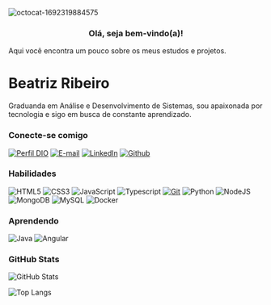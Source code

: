 ![octocat-1692319884575](https://github.com/Biiars00/Biiars00/assets/105985047/9e98c42e-0270-4e95-b9ba-1d67f149d4ef)

<h3 align="center">Olá, seja bem-vindo(a)!</h3>

  Aqui você encontra um pouco sobre os meus estudos e projetos.

# Beatriz Ribeiro
Graduanda em Análise e Desenvolvimento de Sistemas, sou apaixonada por tecnologia e sigo em busca de constante aprendizado.

### Conecte-se comigo
[![Perfil DIO](https://img.shields.io/badge/-Meu%20Perfil%20na%20DIO-320032?style=flat)](https://web.dio.me/users/biiaribeiro60?tab=skills)
[![E-mail](https://img.shields.io/badge/Gmail-320032?style=flat&logo=gmail&logoColor=red)](biiaribeiro60@gmail.com)
[![LinkedIn](https://img.shields.io/badge/-LinkedIn-320032?style=flat&logo=linkedin&logoColor=blue)](https://www.linkedin.com/in/beatriz-ribeiro-dev)
[![Github](https://img.shields.io/badge/-Github-320032?style=flat&logo=github&logoColor=white)](https://github.com/Biiars00)

### Habilidades
![HTML5](https://img.shields.io/badge/HTML-320032?style=flat&logo=html5&logoColor=orange)
![CSS3](https://img.shields.io/badge/CSS3-320032?style=flat&logo=css3&logoColor=blue)
![JavaScript](https://img.shields.io/badge/JavaScript-320032?style=flat&logo=javascript&logoColor=yellow)
![Typescript](https://img.shields.io/badge/Typescript-320032?style=flat&logo=typescript&logoColor=blue)
[![Git](https://img.shields.io/badge/Git-320032?style=flat&logo=git&logoColor=red)](https://git-scm.com/doc)
![Python](https://img.shields.io/badge/Python-320032?style=flat&logo=python&logoColor=yellow)
![NodeJS](https://img.shields.io/badge/Node.js-320032?style=flat&logo=node.js&logoColor=green)
![MongoDB](https://img.shields.io/badge/MongoDB-320032?style=flat&logo=mongodb&logoColor=green)
![MySQL](https://img.shields.io/badge/MySQL-320032?style=flat&logo=mysql&logoColor=blue)
![Docker](https://img.shields.io/badge/Docker-320032?style=flat&logo=docker&logoColor=blue)

### Aprendendo
![Java](https://img.shields.io/badge/Java-320032?style=flat&logo=openjdk&logoColor=yellow)
![Angular](https://img.shields.io/badge/Angular-320032?style=flat&logo=angular&logoColor=red)

### GitHub Stats
![GitHub Stats](https://github-readme-stats.vercel.app/api?username=Biiars00&theme=transparent&bg_color=320032&border_color=BD1550&show_icons=true&icon_color=BD1550&title_color=BD1550&text_color=FFF)

![Top Langs](https://github-readme-stats-git-masterrstaa-rickstaa.vercel.app/api/top-langs/?username=Biiars00&layout=compact&bg_color=320032&border_color=BD1550&title_color=BD1550&text_color=FFF)